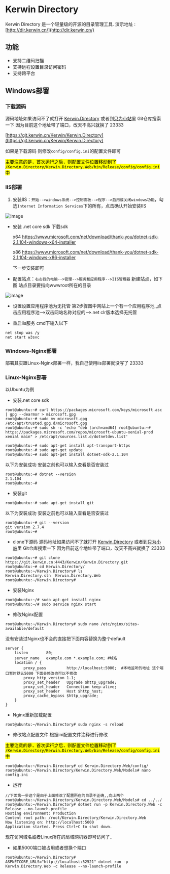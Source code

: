 # Kerwin Directory

Kerwin Directory 是一个轻量级的开源的目录管理工具. 演示地址 : [http://dir.kerwin.cn/](http://dir.kerwin.cn/)

## 功能
* 支持二维码扫描
* 支持远程设置目录访问密码
* 支持跨平台


## Windows部署

### 下载源码  

源码地址如果访问不了就打开 [Kerwin.Directory](https://git.kerwin.cn/Kerwin/Kerwin.Directory) 或者到[只为小站](https://www.zhanghuanglong.com/)里 Git仓库搜索一下  因为目前这个地址带了端口，改天不高兴就换了 23333

[https://git.kerwin.cn/Kerwin/Kerwin.Directory](https://git.kerwin.cn/Kerwin/Kerwin.Directory)

如果是下载源码 则修改`config/config.ini`的配置文件即可

<mark>主要注意的是，首次运行之后，则配置文件位置移动到了 `/Kerwin.Directory/Kerwin.Directory.Web/bin/Release/config/config.ini` 中</mark>

### IIS部署
1. 安装IIS：`开始-->windows系统-->控制面板-->程序-->启用或关闭windows功能`，勾选`Internet Information Services`下的所有，点击确认开始安装IIS

![image](http://img.zhanghuanglong.com//image/2018/04/14/20180414205418280261.png)
* 安装 .net core sdk  下载sdk 

    x64 https://www.microsoft.com/net/download/thank-you/dotnet-sdk-2.1.104-windows-x64-installer
    
    x86 https://www.microsoft.com/net/download/thank-you/dotnet-sdk-2.1.104-windows-x86-installer
    
    下一步安装即可

* 配置站点：`右击我的电脑-->管理-->服务和应用程序-->IIS管理器` 新建站点，如下图  站点目录要指向wwwroot所在的目录

![image](http://img.zhanghuanglong.com//image/2018/04/14/20180414204545110958.png)

* 设置设置应用程序池为无托管 第2步骤图中网站上一个有一个应用程序池,,点击应用程序池-->双击网站名称对应的-->.net clr版本选择无托管

* 重启iis服务 cmd下输入以下

```
net stop was /y
net start w3svc
```

### Windows-Nginx部署

部署其实跟Linux-Nginx部署一样，我自己使用iis部署就没写了 23333

### Linux-Nginx部署

以Ubuntu为例
* 安装.net core sdk

```
root@ubuntu:~# curl https://packages.microsoft.com/keys/microsoft.asc | gpg --dearmor > microsoft.gpg
root@ubuntu:~# sudo mv microsoft.gpg /etc/apt/trusted.gpg.d/microsoft.gpg
root@ubuntu:~# sudo sh -c 'echo "deb [arch=amd64] root@ubuntu:~# https://packages.microsoft.com/repos/microsoft-ubuntu-xenial-prod xenial main" > /etc/apt/sources.list.d/dotnetdev.list'

root@ubuntu:~# sudo apt-get install apt-transport-https
root@ubuntu:~# sudo apt-get update
root@ubuntu:~# sudo apt-get install dotnet-sdk-2.1.104
```

以下为安装成功 安装之前也可以输入查看是否安装过

```
root@ubuntu:~# dotnet --version
2.1.104
root@ubuntu:~# 

```

* 安装git

```
root@ubuntu:~# sudo apt-get install git
```

以下为安装成功 安装之前也可以输入查看是否安装过

```
root@ubuntu:~# git --version
git version 2.7.4
root@ubuntu:~# 
```

* clone下源码  源码地址如果访问不了就打开 [Kerwin.Directory](https://git.kerwin.cn/Kerwin/Kerwin.Directory) 或者到[只为小站](https://www.zhanghuanglong.com/)里 Git仓库搜索一下  因为目前这个地址带了端口，改天不高兴就换了 23333

```
root@ubuntu:~# git clone https://git.kerwin.cn:4443/Kerwin/Kerwin.Directory.git
root@ubuntu:~# cd Kerwin.Directory/
root@ubuntu:~/Kerwin.Directory# ls
Kerwin.Directory.sln  Kerwin.Directory.Web
root@ubuntu:~/Kerwin.Directory# 

```
* 安装Nginx

```
root@ubuntu:~/# sudo apt-get install nginx
root@ubuntu:~/# sudo service nginx start
```
* 修改Nginx配置 

```
root@ubuntu:~/Kerwin.Directory# sudo nano /etc/nginx/sites-available/default

```
没有安装过Nginx也不会的直接把下面内容替换为整个default
```
server {
    listen        80;
    server_name   example.com *.example.com; #域名
    location / {
        proxy_pass         http://localhost:5000;  #本地监听的地址 这个端口暂时默认5000 下面会修改也可以不修改
        proxy_http_version 1.1;
        proxy_set_header   Upgrade $http_upgrade;
        proxy_set_header   Connection keep-alive;
        proxy_set_header   Host $http_host;
        proxy_cache_bypass $http_upgrade;
    }
}
```
* Nginx重新加载配置

```
root@ubuntu:~/Kerwin.Directory# sudo nginx -s reload

```

* 修改站点配置文件  根据ini配置文件注释进行修改 

<mark>主要注意的是，首次运行之后，则配置文件位置移动到了 `/Kerwin.Directory/Kerwin.Directory.Web/bin/Release/config/config.ini` 中</mark>

```
root@ubuntu:~/Kerwin.Directory# cd Kerwin.Directory.Web/config/
root@ubuntu:~/Kerwin.Directory/Kerwin.Directory.Web/Models# nano config.ini

```


* 运行

```
//下面第一步这个是由于上面修改了配置所在的目录不正确,,向上两个
root@ubuntu:~/Kerwin.Directory/Kerwin.Directory.Web/Models# cd ../../ 
root@ubuntu:~/Kerwin.Directory# dotnet run -p Kerwin.Directory.Web -c Release --no-launch-profile
Hosting environment: Production
Content root path: /root/Kerwin.Directory/Kerwin.Directory.Web
Now listening on: http://localhost:5000
Application started. Press Ctrl+C to shut down.

```

现在访问域名或者Linux所在的局域网机器即可访问了..

* 如果5000端口被占用或者想换个端口

```
root@ubuntu:~/Kerwin.Directory# ASPNETCORE_URLS="http://localhost:52521" dotnet run -p Kerwin.Directory.Web -c Release --no-launch-profile

```


